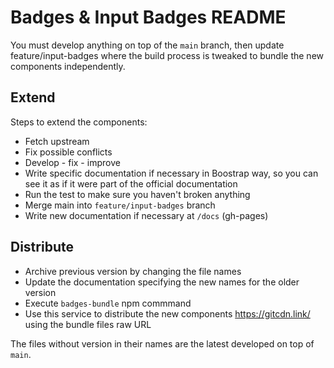 # Badges & Input Badges README

You must develop anything on top of the `main` branch, then update feature/input-badges where the build process is tweaked to bundle the new components independently.

## Extend

Steps to extend the components:

* Fetch upstream
* Fix possible conflicts
* Develop - fix - improve
* Write specific documentation if necessary in Boostrap way, so you can see it as if it were part of the official documentation
* Run the test to make sure you haven't broken anything
* Merge main into `feature/input-badges` branch
* Write new documentation if necessary at `/docs` (gh-pages)

## Distribute

* Archive previous version by changing the file names
* Update the documentation specifying the new names for the older version
* Execute `badges-bundle` npm commmand
* Use this service to distribute the new components https://gitcdn.link/ using the bundle files raw URL

The files without version in their names are the latest developed on top of `main`.
